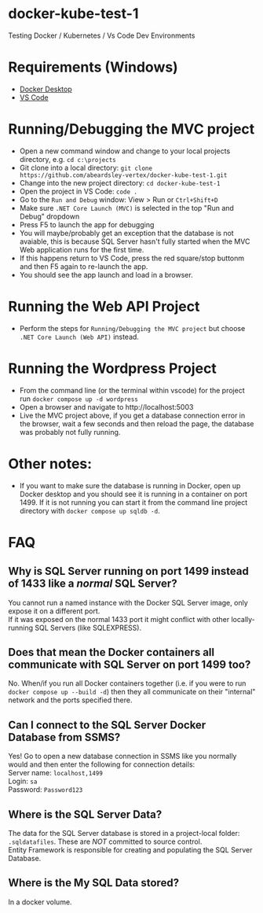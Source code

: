 # docker-kube-test-1
Testing Docker / Kubernetes / Vs Code Dev Environments

# Requirements (Windows)
- [Docker Desktop](https://docs.docker.com/docker-for-windows/install/)
- [VS Code](https://code.visualstudio.com/download)

# Running/Debugging the MVC project
- Open a new command window and change to your local projects directory, e.g. `cd c:\projects`
- Git clone into a local directory: `git clone https://github.com/abeardsley-vertex/docker-kube-test-1.git`
- Change into the new project directory: `cd docker-kube-test-1`
- Open the project in VS Code: `code .`
- Go to the `Run and Debug` window: View > Run or `Ctrl+Shift+D`
- Make sure `.NET Core Launch (MVC)` is selected in the top "Run and Debug" dropdown
- Press F5 to launch the app for debugging
- You will maybe/probably get an exception that the database is not avaiable, this is because SQL Server hasn't fully started when the MVC Web application runs for the first time.
- If this happens return to VS Code, press the red square/stop buttonm and then F5 again to re-launch the app.
- You should see the app launch and load in a browser.

# Running the Web API Project
- Perform the steps for `Running/Debugging the MVC project` but choose `.NET Core Launch (Web API)` instead.

# Running the Wordpress Project
- From the command line (or the terminal within vscode) for the project run `docker compose up -d wordpress`
- Open a browser and navigate to http://localhost:5003
- Live the MVC project above, if you get a database connection error in the browser, wait a few seconds and then reload the page, the database was probably not fully running.

# Other notes:
- If you want to make sure the database is running in Docker, open up Docker desktop and you should see it is running in a container on port 1499. If it is not running you can start it from the command line project directory with `docker compose up sqldb -d`.

# FAQ
## Why is SQL Server running on port 1499 instead of 1433 like a *normal* SQL Server?  
You cannot run a named instance with the Docker SQL Server image, only expose it on a different port.   
If it was exposed on the normal 1433 port it might conflict with other locally-running SQL Servers (like SQLEXPRESS).  

## Does that mean the Docker containers all communicate with SQL Server on port 1499 too?
No.  When/if you run all Docker containers together (i.e. if you were to run `docker compose up --build -d`) then they all communicate on their "internal" network and the ports specified there.  

## Can I connect to the SQL Server Docker Database from SSMS?  
Yes! Go to open a new database connection in SSMS like you normally would and then enter the following for connection details:  
Server name: `localhost,1499`  
Login: `sa`  
Password: `Password123`  

## Where is the SQL Server Data?
The data for the SQL Server database is stored in a project-local folder: `.sqldatafiles`.  These are *NOT* committed to source control.  
Entity Framework is responsible for creating and populating the SQL Server Database.

## Where is the My SQL Data stored?
In a docker volume.



